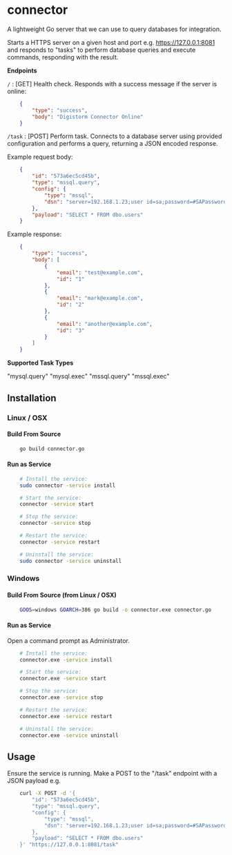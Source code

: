 # connector

A lightweight Go server that we can use to query databases for integration.

Starts a HTTPS server on a given host and port e.g. https://127.0.0.1:8081 and responds to "tasks" to perform database queries and execute commands, responding with the result.

**Endpoints**

`/` : [GET] Health check. Responds with a success message if the server is online:

```json
    {
        "type": "success",
        "body": "Digistorm Connector Online"
    }
```

`/task` : [POST] Perform task. Connects to a database server using provided configuration and performs a query, returning a JSON encoded response.

Example request body:

```json
    {
        "id": "573a6ec5cd45b",
        "type": "mssql.query",
        "config": {
            "type": "mssql",
            "dsn": "server=192.168.1.23;user id=sa;password=#SAPassword!;database=testing"
        },
        "payload": "SELECT * FROM dbo.users"
    }
```

Example response:

```json
    {
    	"type": "success",
    	"body": [
            {
                "email": "test@example.com",
                "id": "1"
            },
            {
                "email": "mark@example.com",
                "id": "2"
            },
            {
                "email": "another@example.com",
                "id": "3"
            }
    	]
    }
```

**Supported Task Types**

"mysql.query"
"mysql.exec"
"mssql.query"
"mssql.exec"


## Installation


### Linux / OSX

#### Build From Source

```bash
    go build connector.go
```

#### Run as Service

```bash
    # Install the service:
    sudo connector -service install

    # Start the service:
    connector -service start

    # Stop the service:
    connector -service stop

    # Restart the service:
    connector -service restart

    # Uninstall the service:
    sudo connector -service uninstall
```


### Windows

#### Build From Source (from Linux / OSX)

```bash
    GOOS=windows GOARCH=386 go build -o connector.exe connector.go
```

#### Run as Service

Open a command prompt as Administrator.

```bash
    # Install the service:
    connector.exe -service install

    # Start the service:
    connector.exe -service start

    # Stop the service:
    connector.exe -service stop

    # Restart the service:
    connector.exe -service restart

    # Uninstall the service:
    connector.exe -service uninstall
```


## Usage

Ensure the service is running. Make a POST to the "/task" endpoint with a JSON payload e.g.

```bash
    curl -X POST -d '{
    	"id": "573a6ec5cd45b",
    	"type": "mssql.query",
    	"config": {
    		"type": "mssql",
    		"dsn": "server=192.168.1.23;user id=sa;password=#SAPassword!;database=testing"
    	},
    	"payload": "SELECT * FROM dbo.users"
    }' "https://127.0.0.1:8081/task"
```
